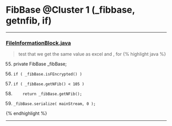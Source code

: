 # FibBase @Cluster 1 (_fibbase, getnfib, if)

***

### [FileInformationBlock.java](https://searchcode.com/codesearch/view/97384033/)
> test that we get the same value as excel and , for 
{% highlight java %}
55. private FibBase _fibBase;
75.     if ( _fibBase.isFEncrypted() )
93.     if ( _fibBase.getNFib() < 105 )
335.         return _fibBase.getNFib();
1063.     _fibBase.serialize( mainStream, 0 );
{% endhighlight %}

***

